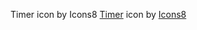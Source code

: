 Timer icon by Icons8 
<a target="_blank" href="https://icons8.com/icon/sRp8k82N9LrJ/timer">Timer</a> icon by <a target="_blank" href="https://icons8.com">Icons8</a>